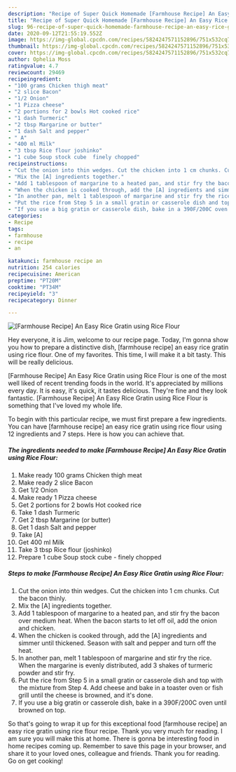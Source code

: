 ```yaml
---
description: "Recipe of Super Quick Homemade [Farmhouse Recipe] An Easy Rice Gratin using Rice Flour"
title: "Recipe of Super Quick Homemade [Farmhouse Recipe] An Easy Rice Gratin using Rice Flour"
slug: 96-recipe-of-super-quick-homemade-farmhouse-recipe-an-easy-rice-gratin-using-rice-flour
date: 2020-09-12T21:55:19.552Z
image: https://img-global.cpcdn.com/recipes/5824247571152896/751x532cq70/farmhouse-recipe-an-easy-rice-gratin-using-rice-flour-recipe-main-photo.jpg
thumbnail: https://img-global.cpcdn.com/recipes/5824247571152896/751x532cq70/farmhouse-recipe-an-easy-rice-gratin-using-rice-flour-recipe-main-photo.jpg
cover: https://img-global.cpcdn.com/recipes/5824247571152896/751x532cq70/farmhouse-recipe-an-easy-rice-gratin-using-rice-flour-recipe-main-photo.jpg
author: Ophelia Moss
ratingvalue: 4.7
reviewcount: 29469
recipeingredient:
- "100 grams Chicken thigh meat"
- "2 slice Bacon"
- "1/2 Onion"
- "1 Pizza cheese"
- "2 portions for 2 bowls Hot cooked rice"
- "1 dash Turmeric"
- "2 tbsp Margarine or butter"
- "1 dash Salt and pepper"
- " A"
- "400 ml Milk"
- "3 tbsp Rice flour joshinko"
- "1 cube Soup stock cube  finely chopped"
recipeinstructions:
- "Cut the onion into thin wedges. Cut the chicken into 1 cm chunks. Cut the bacon thinly."
- "Mix the [A] ingredients together."
- "Add 1 tablespoon of margarine to a heated pan, and stir fry the bacon over medium heat. When the bacon starts to let off oil, add the onion and chicken."
- "When the chicken is cooked through, add the [A] ingredients and simmer until thickened. Season with salt and pepper and turn off the heat."
- "In another pan, melt 1 tablespoon of margarine and stir fry the rice. When the margarine is evenly distributed, add 3 shakes of turmeric powder and stir fry."
- "Put the rice from Step 5 in a small gratin or casserole dish and top with the mixture from Step 4. Add cheese and bake in a toaster oven or fish grill until the cheese is browned, and it&#39;s done."
- "If you use a big gratin or casserole dish, bake in a 390F/200C oven until browned on top."
categories:
- Recipe
tags:
- farmhouse
- recipe
- an

katakunci: farmhouse recipe an 
nutrition: 254 calories
recipecuisine: American
preptime: "PT20M"
cooktime: "PT34M"
recipeyield: "3"
recipecategory: Dinner

---
```



![[Farmhouse Recipe] An Easy Rice Gratin using Rice Flour](https://img-global.cpcdn.com/recipes/5824247571152896/751x532cq70/farmhouse-recipe-an-easy-rice-gratin-using-rice-flour-recipe-main-photo.jpg)

Hey everyone, it is Jim, welcome to our recipe page. Today, I'm gonna show you how to prepare a distinctive dish, [farmhouse recipe] an easy rice gratin using rice flour. One of my favorites. This time, I will make it a bit tasty. This will be really delicious.

[Farmhouse Recipe] An Easy Rice Gratin using Rice Flour is one of the most well liked of recent trending foods in the world. It's appreciated by millions every day. It is easy, it's quick, it tastes delicious. They're fine and they look fantastic. [Farmhouse Recipe] An Easy Rice Gratin using Rice Flour is something that I've loved my whole life.




To begin with this particular recipe, we must first prepare a few ingredients. You can have [farmhouse recipe] an easy rice gratin using rice flour using 12 ingredients and 7 steps. Here is how you can achieve that.

<!--inarticleads1-->

##### The ingredients needed to make [Farmhouse Recipe] An Easy Rice Gratin using Rice Flour:

1. Make ready 100 grams Chicken thigh meat
1. Make ready 2 slice Bacon
1. Get 1/2 Onion
1. Make ready 1 Pizza cheese
1. Get 2 portions for 2 bowls Hot cooked rice
1. Take 1 dash Turmeric
1. Get 2 tbsp Margarine (or butter)
1. Get 1 dash Salt and pepper
1. Take  [A]
1. Get 400 ml Milk
1. Take 3 tbsp Rice flour (joshinko)
1. Prepare 1 cube Soup stock cube - finely chopped




<!--inarticleads2-->

##### Steps to make [Farmhouse Recipe] An Easy Rice Gratin using Rice Flour:

1. Cut the onion into thin wedges. Cut the chicken into 1 cm chunks. Cut the bacon thinly.
1. Mix the [A] ingredients together.
1. Add 1 tablespoon of margarine to a heated pan, and stir fry the bacon over medium heat. When the bacon starts to let off oil, add the onion and chicken.
1. When the chicken is cooked through, add the [A] ingredients and simmer until thickened. Season with salt and pepper and turn off the heat.
1. In another pan, melt 1 tablespoon of margarine and stir fry the rice. When the margarine is evenly distributed, add 3 shakes of turmeric powder and stir fry.
1. Put the rice from Step 5 in a small gratin or casserole dish and top with the mixture from Step 4. Add cheese and bake in a toaster oven or fish grill until the cheese is browned, and it&#39;s done.
1. If you use a big gratin or casserole dish, bake in a 390F/200C oven until browned on top.




So that's going to wrap it up for this exceptional food [farmhouse recipe] an easy rice gratin using rice flour recipe. Thank you very much for reading. I am sure you will make this at home. There is gonna be interesting food in home recipes coming up. Remember to save this page in your browser, and share it to your loved ones, colleague and friends. Thank you for reading. Go on get cooking!
